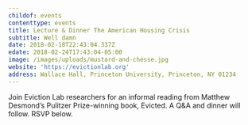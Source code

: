 ```yaml
---
childof: events
contenttype: events
title: Lecture & Dinner The American Housing Crisis
subtitle: Well damn
date: 2018-02-18T22:43:04.337Z
edate: 2018-02-24T17:43:04-05:00
image: /images/uploads/mustard-and-chesse.jpg
website: 'https://evictionlab.org'
address: Wallace Hall, Princeton University, Princeton, NY 01234
---
```

Join Eviction Lab researchers for an informal reading from Matthew Desmond’s Pulitzer Prize-winning book, Evicted. A Q&A and dinner will follow. RSVP below.